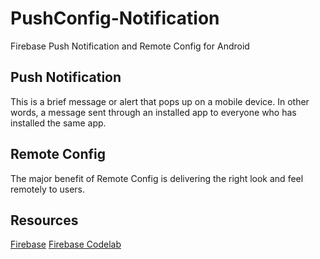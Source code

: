 # PushConfig-Notification
Firebase Push Notification and Remote Config for Android

Push Notification
------------------
This is a brief message or alert that pops up on a mobile device.
In other words, a message sent through an installed app to everyone who has installed the same app. 

Remote Config
-------------
The major benefit of Remote Config is delivering the right look and feel remotely to users.

Resources
-----------
[Firebase](https://firebase.google.com/)
[Firebase Codelab](https://codelabs.developers.google.com/codelabs/firebase-android/index.html?index=..%2F..%2Findex#0)
